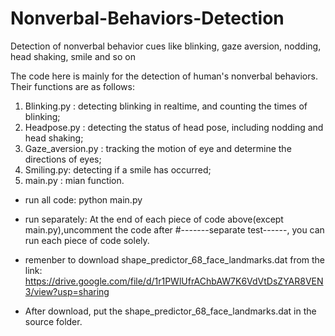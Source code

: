 # Nonverbal-Behaviors-Detection
Detection of nonverbal behavior cues like blinking, gaze aversion, nodding, head shaking, smile and so on

The code here is mainly for the detection of human's nonverbal behaviors. Their functions are as follows:

1. Blinking.py : detecting blinking in realtime, and counting the times of blinking;
2. Headpose.py : detecting the status of head pose, including nodding and head shaking;
3. Gaze_aversion.py : tracking the motion of eye and determine the directions of eyes;
4. Smiling.py: detecting if a smile has occurred;
5. main.py : mian function.

* run all code:
python main.py

* run separately:
At the end of each piece of code above(except main.py),uncomment the code after #-------separate test------, you can run each piece of code solely.

* remenber to download shape_predictor_68_face_landmarks.dat from the link: https://drive.google.com/file/d/1r1PWlUfrAChbAW7K6VdVtDsZYAR8VEN3/view?usp=sharing
* After download, put the shape_predictor_68_face_landmarks.dat in the source folder.
